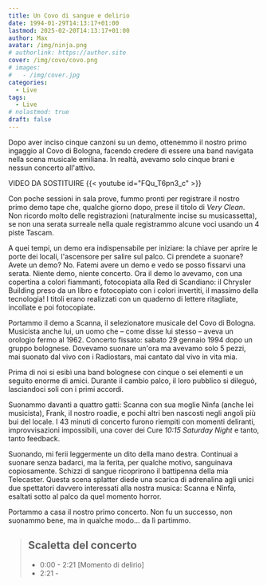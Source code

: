 ```yaml
---
title: Un Covo di sangue e delirio
date: 1994-01-29T14:13:17+01:00
lastmod: 2025-02-20T14:13:17+01:00
author: Max
avatar: /img/ninja.png
# authorlink: https://author.site
cover: /img/covo/covo.png
# images:
#   - /img/cover.jpg
categories:
  - Live
tags:
  - Live
# nolastmod: true
draft: false
---
```


Dopo aver inciso cinque canzoni su un demo, ottenemmo il nostro primo ingaggio al Covo di Bologna, facendo credere di essere una band navigata nella scena musicale emiliana. In realtà, avevamo solo cinque brani e nessun concerto all'attivo.
<!--more-->

VIDEO DA SOSTITUIRE
{{< youtube id="FQu_T6pn3_c" >}}

Con poche sessioni in sala prove, fummo pronti per registrare il nostro primo demo tape che, qualche giorno dopo, prese il titolo di *Very Clean*. Non ricordo molto delle registrazioni (naturalmente incise su musicassetta), se non una serata surreale nella quale registrammo alcune voci usando un 4 piste Tascam.

A quei tempi, un demo era indispensabile per iniziare: la chiave per aprire le porte dei locali, l'ascensore per salire sul palco. Ci prendete a suonare? Avete un demo? No. Fatemi avere un demo e vedo se posso fissarvi una serata. Niente demo, niente concerto. Ora il demo lo avevamo, con una copertina a colori fiammanti, fotocopiata alla Red di Scandiano: il Chrysler Building preso da un libro e fotocopiato con i colori invertiti, il massimo della tecnologia! I titoli erano realizzati con un quaderno di lettere ritagliate, incollate e poi fotocopiate.

Portammo il demo a Scanna, il selezionatore musicale del Covo di Bologna. Musicista anche lui, un uomo che – come disse lui stesso – aveva un orologio fermo al 1962. Concerto fissato: sabato 29 gennaio 1994 dopo un gruppo bolognese. Dovevamo suonare un'ora ma avevamo solo 5 pezzi, mai suonato dal vivo con i Radiostars, mai cantato dal vivo in vita mia.

Prima di noi si esibì una band bolognese con cinque o sei elementi e un seguito enorme di amici. Durante il cambio palco, il loro pubblico si dileguò, lasciandoci soli con i primi accordi.

Suonammo davanti a quattro gatti: Scanna con sua moglie Ninfa (anche lei musicista), Frank, il nostro roadie, e pochi altri ben nascosti negli angoli più bui del locale. I 43 minuti di concerto furono riempiti con momenti deliranti, improvvisazioni impossibili, una cover dei Cure *10:15 Saturday Night* e tanto, tanto feedback.

Suonando, mi ferii leggermente un dito della mano destra. Continuai a suonare senza badarci, ma la ferita, per qualche motivo, sanguinava copiosamente. Schizzi di sangue ricoprirono il battipenna della mia Telecaster. Questa scena splatter diede una scarica di adrenalina agli unici due spettatori davvero interessati alla nostra musica: Scanna e Ninfa, esaltati sotto al palco da quel momento horror.

Portammo a casa il nostro primo concerto. Non fu un successo, non suonammo bene, ma in qualche modo... da lì partimmo.
 
> ## Scaletta del concerto
>
> - 0:00 - 2:21 [Momento di delirio]
> - 2:21 - 
